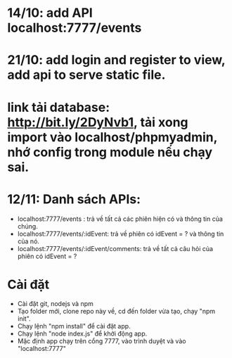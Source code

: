 # 14/10: add API localhost:7777/events
# 21/10: add login and register to view, add api to serve static file.
# link tải database: http://bit.ly/2DyNvb1, tải xong import vào localhost/phpmyadmin, nhớ config trong module nếu chạy sai.
# 12/11: Danh sách APIs:
- localhost:7777/events : trả về tất cả các phiên hiện có và thông tin của chúng.
- localhost:7777/events/:idEvent: trả về phiên có idEvent = ? và thông tin của nó.
- localhost:7777/events/:idEvent/comments: trả về tất cả câu hỏi của phiên có idEvent = ?
# Cài đặt
- Cài đặt git, nodejs và npm
- Tạo folder mới, clone repo này về, cd đến folder vừa tạo, chạy "npm init".
- Chạy lệnh "npm install" để cài đặt app.
- Chạy lệnh "node index.js" để khởi động app.
- Mặc định app chạy trên cổng 7777, vào trình duyệt và vào "localhost:7777"
